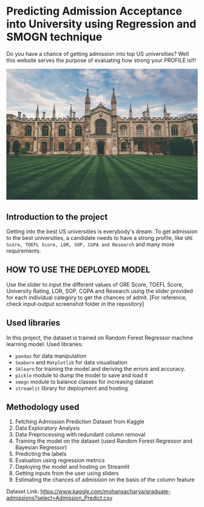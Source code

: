 # Predicting Admission Acceptance into University using Regression and SMOGN technique

Do you have a chance of getting admission into top US universities? Well this website serves the purpose of evaluating how strong your PROFILE is!!!


![Gold](Images/cambridge.jfif)
## Introduction to the project
Getting into the best US universities is everybody's dream. To get admission to the best universities, a candidate needs to have a strong profile, like `GRE Score, TOEFL Score, LOR, SOP, CGPA and Research` and many more requirements. 

## HOW TO USE THE DEPLOYED MODEL
Use the slider to input the different values of GRE Score, TOEFL Score, University Rating, LOR, SOP, CGPA and Research using the slider provided for each individual category to get the chances of admit.
[For reference, check input-output screenshot folder in the repository]

## Used libraries
In this project, the dataset is trained on Random Forest Regressor machine learning model. Used libraries:<br>
* `pandas` for data manipulation 
* `Seaborn` and `Matplotlib` for data visualisation
* `Sklearn` for training the model and deriving the errors and accuracy.
* `pickle` module to dump the model to save and load it
* `smogn` module to balance classes for increasing dataset
* `streamlit` library for deployment and hosting

## Methodology used
1. Fetching Admission Prediction Dataset from Kaggle
2. Data Exploratory Analysis
3. Data Preprocessing with redundant column removal
4. Training the model on the dataset (used Random Forest Regressor and Bayesian Regressor)
5. Predicting the labels
6. Evaluation using regression metrics 
7. Deploying the model and hosting on Streamlit
8. Getting inputs from the user using sliders
9. Estimating the chances of admission on the basis of the column feature

Dataset Link: https://www.kaggle.com/mohansacharya/graduate-admissions?select=Admission_Predict.csv
